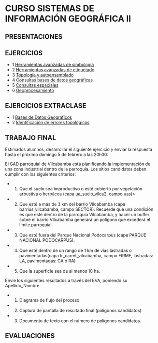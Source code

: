 # CURSO SISTEMAS DE INFORMACIÓN GEOGRÁFICA II

## PRESENTACIONES



## EJERCICIOS

* 1 [Herramientas avanzadas de simbología](https://dl.dropboxusercontent.com/u/44902322/CURSO%20SIG2/EJERCICIO1.rar)
* 2 [Herramientas avanzadas de etiquetado](https://dl.dropboxusercontent.com/u/44902322/CURSO%20SIG2/EJERCICIO2.rar)
* 3 [Topología y autoensamblado](https://dl.dropboxusercontent.com/u/44902322/CURSO%20SIG2/EJERCICIO3.rar)
* 4 [Consultas bases de datos geográficas](https://dl.dropboxusercontent.com/u/44902322/CURSO%20SIG2/EJERCICIO4.rar)
* 5 [Consultas espaciales](https://dl.dropboxusercontent.com/u/44902322/CURSO%20SIG2/EJERCICIO5.rar)
* 6 [Geoprocesamiento](https://dl.dropboxusercontent.com/u/44902322/CURSO%20SIG2/EJERCICIO6.rar)

## EJERCICIOS EXTRACLASE

* 1 [Bases de Datos Geográficos](https://dl.dropboxusercontent.com/u/44902322/CURSO%20SIG2/EXTRACLASE1.rar)
* 2 [Identificación de errores topológicos](https://dl.dropboxusercontent.com/u/44902322/CURSO%20SIG2/EXTRACLASE2.rar)

## TRABAJO FINAL

Estimados alumnos, desarrollar el siguiente ejercicio y enviar la respuesta hasta el próximo domingo 5 de febrero a las 20h00.

El GAD parroquial de Vilcabamba está planificando la implementación de una zona industrial dentro de la parroquia. Los sitios candidatos deben cumplir con los siguientes criterios:

* 1. Que el suelo sea improductivo o esté cubierto por vegetación arbustiva o herbácea (capa ua_suelo_vilca2, campo uas)>

* 2. Que esté a más de 3 km del barrio Vilcabamba (capa barrios_vilcabamba, campo SECTOR). Recuerde que una condición es que esté dentro de la parroquia Vilcabamba, y hacer un buffer sobre el barrio Vilcabamba generará un polígono que excederá el límite parroquial.

* 3. Que esté fuera del Parque Nacional Podocarpus (capa PARQUE NACIONAL PODOCARPUS).

* 4. Que esté dentro de un rango de 1 km de vías lastradas o pavimentadas(capa tr_carret_vilcabamba, campo FIRME, lastradas: LA, pavimentadas: CA ó RA)

* 5. Que la superficie sea de al menos 10 ha.

Envíe los siguientes resultados a través del EVA, poniendo su Apellido_Nombre

* 1. Diagrama de flujo del proceso

* 2. Captura de pantalla de resultado final (polígonos candidatos)

* 3. Documento de texto con el número de polígonos candidatos.

## EVALUACIONES
